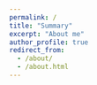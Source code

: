 ```yaml
---
permalink: /
title: "Summary"
excerpt: "About me"
author_profile: true
redirect_from: 
  - /about/
  - /about.html
---
```


